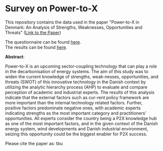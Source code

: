 # Survey on Power-to-X
This repository contains the data used in the paper "Power-to-X in Denmark: An Analysis of Strengths,   Weaknesses, Opportunities and Threats" ([Link to the Paper](https://susy.mdpi.com/user/manuscripts/review_info/5abf6a9680ab5a5878f10bbff11701e0))

The questionnaire can be found [here](Survey_P2X.pdf).  
The results can be found [here](Survey_Results_P2X.xls).

**Abstract**:

Power-to-X is an upcoming sector-coupling technology that can play a role in the decarbonisation of energy systems. The aim of this study was to widen the current knowledge of strengths, weak-nesses, opportunities, and threats (SWOT) of this innovative technology in the Danish context by utilizing the analytic hierarchy process (AHP) to evaluate and compare perception of academic and industrial experts. The results of this analysis indicate that the external factors such as cur-rent policy framework are more important than the internal technology related factors. Further, positive factors predominate negative ones, with academic experts indicating strengths as the most important category and practitioners’ opportunities. All experts consider the country being a P2X knowledge hub as one of the most important factors, and in the given context of the Danish energy system, wind developments and Danish industrial environment, seizing this opportunity could be the biggest enabler for P2X success.


Please cite the paper as: tbu
